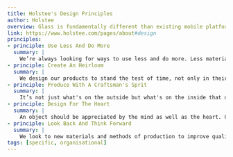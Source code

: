 ```yaml
---
title: Holstee's Design Principles
author: Holstee
overview: Glass is fundamentally different than existing mobile platforms in both design and use. Follow these principles when building Glassware to give users the best experience.
link: https://www.holstee.com/pages/about#design
principles:
- principle: Use Less And Do More
  summary: |
    We’re always looking for ways to use less and do more. Less material and fewer cuts with more ways to use it, more ways to share it, and more ways to repurpose or recycle it.
- principle: Create An Heirloom
  summary: |
    We design our products to stand the test of time, not only in their material life but in their aesthetic as well. Objects you can be proud to pass down, and those that equally excite future generations.
- principle: Produce With A Craftsman's Sprit
  summary: |
    It’s not just what's on the outside but what's on the inside that defines an object. Clean bindings, neat stitches, and elegant backs show the depth of craft in an object.
- principle: Design For The Heart
  summary: |
    An object should be appreciated by the mind as well as the heart. Charm and character makes it unique when compared to the same functional object. It’s what makes you pause and smile.
- principle: Look Back And Think Forward
  summary: |
    We look to new materials and methods of production to improve quality while reducing our impact. Looking back and thinking forward - learning from the longest lasting ecosystem: our planet.
tags: [specific, organisational]
---
```

